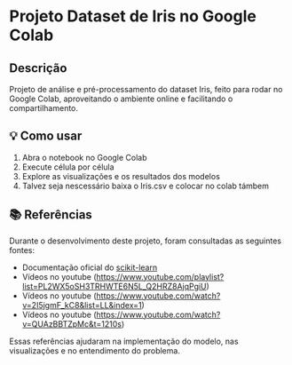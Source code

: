 # Projeto  Dataset de Iris no Google Colab

## Descrição

Projeto de análise e pré-processamento do dataset Iris, feito para rodar no Google Colab, aproveitando o ambiente online e facilitando o compartilhamento.

## 💡 Como usar

1. Abra o notebook no Google Colab
2. Execute célula por célula
3. Explore as visualizações e os resultados dos modelos
4. Talvez seja nescessário baixa o Iris.csv e colocar no colab támbem 

## 📚 Referências

Durante o desenvolvimento deste projeto, foram consultadas as seguintes fontes:

- Documentação oficial do [scikit-learn](https://scikit-learn.org/stable/)
- Vídeos no youtube (https://www.youtube.com/playlist?list=PL2WX5oSH3TRHWTE6N5L_Q2HRZ8AjqPgiU)
- Vídeos no youtube (https://www.youtube.com/watch?v=2I5jgmF_kC8&list=LL&index=1)
- Vídeos no youtube (https://www.youtube.com/watch?v=QUAzBBTZpMc&t=1210s)

Essas referências ajudaram na implementação do modelo, nas visualizações e no entendimento do problema.
